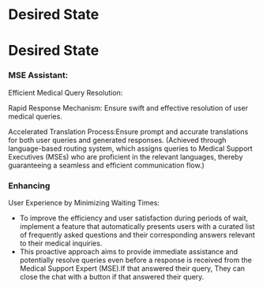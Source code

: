 # Desired State

# Desired State

### MSE Assistant:
Efficient Medical Query Resolution:

Rapid Response Mechanism: Ensure swift and effective resolution of
user medical queries.

Accelerated Translation Process:Ensure prompt and accurate
translations for both user queries and generated responses. (Achieved
through language-based routing system, which assigns queries to Medical
Support Executives (MSEs) who are proficient in the relevant languages,
thereby guaranteeing a seamless and efficient communication flow.)

### Enhancing
User Experience by Minimizing Waiting Times:

- To improve the efficiency and user satisfaction during periods of
wait, implement a feature that automatically presents users with a
curated list of frequently asked questions and their corresponding
answers relevant to their medical inquiries.
- This proactive approach aims to provide immediate assistance and
potentially resolve queries even before a response is received from the
Medical Support Expert (MSE).If that answered their query, They can
close the chat with a button if that answered their query.